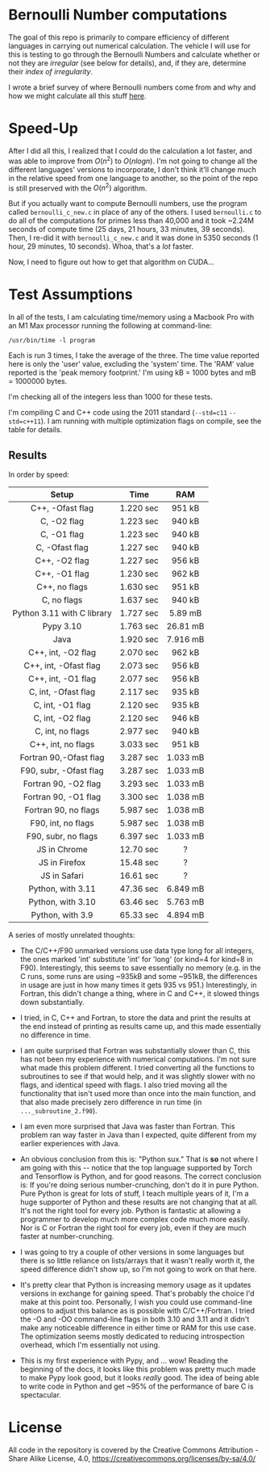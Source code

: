 # Bernoulli Number computations

The goal of this repo is primarily to compare efficiency of different languages in carrying out numerical calculation.  The vehicle I will use for this is testing to go through the Bernoulli Numbers and calculate whether or not they are _irregular_ (see below for details), and, if they are, determine their _index of irregularity_.

I wrote a brief survey of where Bernoulli numbers come from and why and how we might calculate all this stuff [here](Bernoulli.md).

# Speed-Up

After I did all this, I realized that I could do the calculation a lot faster, and was able to improve from $O(n^2)$ to $O(nlogn)$.  I'm not going to change all the different languages' versions to incorporate, I don't think it'll change much in the relative speed from one language to another, so the point of the repo is still preserved with the $O(n^2)$ algorithm.  

But if you actually want to compute Bernoulli numbers, use the program called `bernoulli_c_new.c` in place of any of the others.  I used `bernoulli.c` to do all of the computations for primes less than 40,000 and it took ~2.24M seconds of compute time (25 days, 21 hours, 33 minutes, 39 seconds).  Then, I re-did it with `bernoulli_c_new.c` and it was done in 5350 seconds (1 hour, 29 minutes, 10 seconds).  Whoa, that's a *lot* faster.

Now, I need to figure out how to get that algorithm on CUDA...

# Test Assumptions

In all of the tests, I am calculating time/memory using a Macbook Pro with an M1 Max processor running the following at command-line:

```/usr/bin/time -l program```

Each is run 3 times, I take the average of the three.  The time value reported here is only the 'user' value, excluding the 'system' time.  The 'RAM' value reported is the 'peak memory footprint.'  I'm using kB = 1000 bytes and mB = 1000000 bytes.

I'm checking all of the integers less than 1000 for these tests.

I'm compiling C and C++ code using the 2011 standard (`--std=c11` `--std=c++11`).  I am running with multiple optimization flags on compile, see the table for details.

## Results

In order by speed:

|Setup                 |Time     |RAM     |
|:--------------------:|:-------:|:------:|
|C++, -Ofast flag      |1.220 sec|951 kB  |
|C, -O2 flag           |1.223 sec|940 kB  |
|C, -O1 flag           |1.223 sec|940 kB  |
|C, -Ofast flag        |1.227 sec|940 kB  |
|C++, -O2 flag         |1.227 sec|956 kB  |
|C++, -O1 flag         |1.230 sec|962 kB  |
|C++, no flags         |1.630 sec|951 kB  |
|C, no flags           |1.637 sec|940 kB  |
|Python 3.11 with C library |1.727 sec|5.89 mB |
|Pypy 3.10             |1.763 sec|26.81 mB|
|Java                  |1.920 sec|7.916 mB|
|C++, int, -O2 flag    |2.070 sec|962 kB  |
|C++, int, -Ofast flag |2.073 sec|956 kB  |
|C++, int, -O1 flag    |2.077 sec|956 kB  |
|C, int, -Ofast flag   |2.117 sec|935 kB  |
|C, int, -O1 flag      |2.120 sec|935 kB  |
|C, int, -O2 flag      |2.120 sec|946 kB  |
|C, int, no flags      |2.977 sec|940 kB  |
|C++, int, no flags    |3.033 sec|951 kB  |
|Fortran 90,-Ofast flag|3.287 sec|1.033 mB|
|F90, subr, -Ofast flag|3.287 sec|1.033 mB|
|Fortran 90, -O2 flag  |3.293 sec|1.033 mB|
|Fortran 90, -O1 flag  |3.300 sec|1.038 mB|
|Fortran 90, no flags  |5.987 sec|1.038 mB|
|F90, int, no flags    |5.987 sec|1.038 mB|
|F90, subr, no flags   |6.397 sec|1.033 mB|
|JS in Chrome          |12.70 sec|?       |
|JS in Firefox         |15.48 sec|?       |
|JS in Safari          |16.61 sec|?       |
|Python, with 3.11     |47.36 sec|6.849 mB|
|Python, with 3.10     |63.46 sec|5.763 mB|
|Python, with 3.9      |65.33 sec|4.894 mB|

A series of mostly unrelated thoughts:
+ The C/C++/F90 unmarked versions use data type long for all integers, the ones marked 'int' substitute 'int' for 'long' (or kind=4 for kind=8 in F90).  Interestingly, this seems to save essentially no memory (e.g. in the C runs, some runs are using ~935kB and some ~951kB, the differences in usage are just in how many times it gets 935 vs 951.)  Interestingly, in Fortran, this didn't change a thing, where in C and C++, it slowed things down substantially.

+ I tried, in C, C++ and Fortran, to store the data and print the results at the end instead of printing as results came up, and this made essentially no difference in time.

+ I am quite surprised that Fortran was substantially slower than C, this has not been my experience with numerical computations.  I'm not sure what made this problem different.  I tried converting all the functions to subroutines to see if that would help, and it was slightly slower with no flags, and identical speed with flags.  I also tried moving all the functionality that isn't used more than once into the main function, and that also made precisely zero difference in run time (in `..._subroutine_2.f90`).

+ I am even more surprised that Java was faster than Fortran. This problem ran way faster in Java than I expected, quite different from my earlier experiences with Java.

+ An obvious conclusion from this is: "Python sux."  That is **so** not where I am going with this -- notice that the top language supported by Torch and Tensorflow is Python, and for good reasons.  The correct conclusion is: If you're doing serious number-crunching, don't do it in pure Python.  Pure Python is great for lots of stuff, I teach multiple years of it, I'm a huge supporter of Python and these results are not changing that at all.  It's not the right tool for every job.  Python is fantastic at allowing a programmer to develop much more complex code much more easily.  Nor is C or Fortran the right tool for every job, even if they are much faster at number-crunching.

+ I was going to try a couple of other versions in some languages but there is so little reliance on lists/arrays that it wasn't really worth it, the speed difference didn't show up, so I'm not going to work on that here.

+ It's pretty clear that Python is increasing memory usage as it updates versions in exchange for gaining speed.  That's probably the choice I'd make at this point too.  Personally, I wish you could use command-line options to adjust this balance as is possible with C/C++/Fortran.  I tried the -O and -OO command-line flags in both 3.10 and 3.11 and it didn't make any noticeable difference in either time or RAM for this use case.  The optimization seems mostly dedicated to reducing introspection overhead, which I'm essentially not using.

+ This is my first experience with Pypy, and ... wow!  Reading the beginning of the docs, it looks like this problem was pretty much made to make Pypy look good, but it looks _really_ good.  The idea of being able to write code in Python and get ~95% of the performance of bare C is spectacular.

# License

All code in the repository is covered by the Creative Commons Attribution - Share Alike License, 4.0, https://creativecommons.org/licenses/by-sa/4.0/